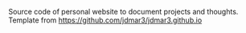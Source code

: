 Source code of personal website to document projects and thoughts. Template from https://github.com/jdmar3/jdmar3.github.io
